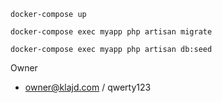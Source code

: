 `docker-compose up`

`docker-compose exec myapp php artisan migrate`

`docker-compose exec myapp php artisan db:seed`


Owner
- owner@klajd.com / qwerty123
